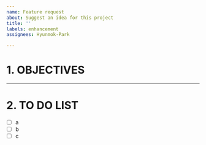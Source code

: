 ```yaml
---
name: Feature request
about: Suggest an idea for this project
title: ''
labels: enhancement
assignees: Hyunmok-Park

---
```


# 1. OBJECTIVES


---

# 2. TO DO LIST
- [ ] a
- [ ] b
- [ ] c
